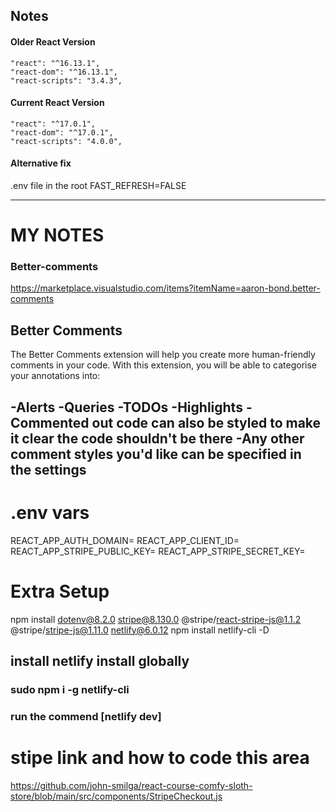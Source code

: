 ## Notes

#### Older React Version

```
"react": "^16.13.1",
"react-dom": "^16.13.1",
"react-scripts": "3.4.3",
```

#### Current React Version

```
"react": "^17.0.1",
"react-dom": "^17.0.1",
"react-scripts": "4.0.0",
```

#### Alternative fix

.env file in the root
FAST_REFRESH=FALSE


------------------------------------------------
# MY NOTES
### Better-comments
https://marketplace.visualstudio.com/items?itemName=aaron-bond.better-comments
## Better Comments
The Better Comments extension will help you create more human-friendly comments in your code.
With this extension, you will be able to categorise your annotations into:

-Alerts
-Queries
-TODOs
-Highlights
-Commented out code can also be styled to make it clear the code shouldn't be there
-Any other comment styles you'd like can be specified in the settings
------------------------------------------------

# .env vars
REACT_APP_AUTH_DOMAIN=
REACT_APP_CLIENT_ID=
REACT_APP_STRIPE_PUBLIC_KEY=
REACT_APP_STRIPE_SECRET_KEY=
# Extra Setup
npm install dotenv@8.2.0 stripe@8.130.0 @stripe/react-stripe-js@1.1.2 @stripe/stripe-js@1.11.0 netlify@6.0.12
npm install netlify-cli -D

## install netlify install globally
### sudo npm i -g netlify-cli
### run the commend [netlify dev]

# stipe link and how to code this area
https://github.com/john-smilga/react-course-comfy-sloth-store/blob/main/src/components/StripeCheckout.js